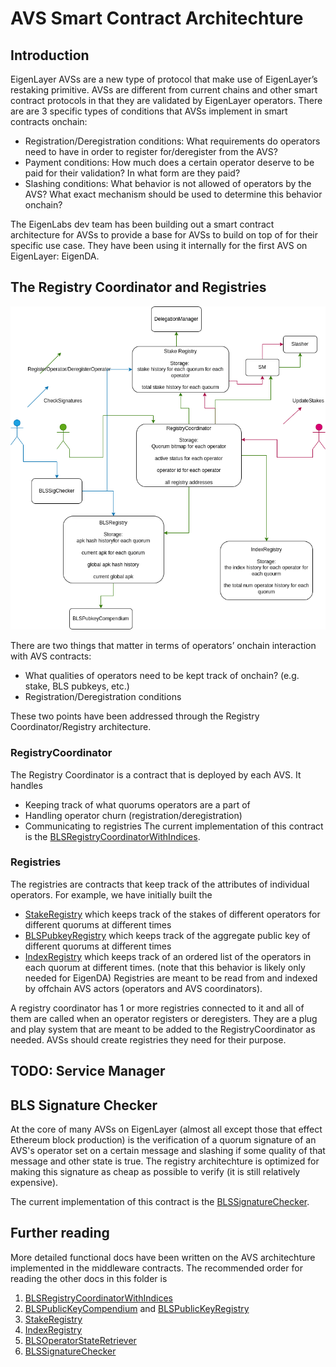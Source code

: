 # AVS Smart Contract Architechture

## Introduction

EigenLayer AVSs are a new type of protocol that make use of EigenLayer’s restaking primitive. AVSs are different from current chains and other smart contract protocols in that they are validated by EigenLayer operators. There are are 3 specific types of conditions that AVSs implement in smart contracts onchain:
- Registration/Deregistration conditions: What requirements do operators need to have in order to register for/deregister from the AVS?
- Payment conditions: How much does a certain operator deserve to be paid for their validation? In what form are they paid?
- Slashing conditions: What behavior is not allowed of operators by the AVS? What exact mechanism should be used to determine this behavior onchain?

The EigenLabs dev team has been building out a smart contract architecture for AVSs to provide a base for AVSs to build on top of for their specific use case. They have been using it internally for the first AVS on EigenLayer: EigenDA.

## The Registry Coordinator and Registries 

![Registry Architechture](../images/registry_architechture.png)

There are two things that matter in terms of operators’ onchain interaction with AVS contracts:
- What qualities of operators need to be kept track of onchain? (e.g. stake, BLS pubkeys, etc.)
- Registration/Deregistration conditions

These two points have been addressed through the Registry Coordinator/Registry architecture.

### RegistryCoordinator
The Registry Coordinator is a contract that is deployed by each AVS. It handles
- Keeping track of what quorums operators are a part of
- Handling operator churn (registration/deregistration)
- Communicating to registries
The current implementation of this contract is the [BLSRegistryCoordinatorWithIndices](./BLSRegistryCoordinatorWithIndices.md).


### Registries
The registries are contracts that keep track of the attributes of individual operators. For example, we have initially built the 
- [StakeRegistry](./StakeRegistry.md) which keeps track of the stakes of different operators for different quorums at different times
- [BLSPubkeyRegistry](./BLSPubkeyRegistry.md) which keeps track of the aggregate public key of different quorums at different times
- [IndexRegistry](./IndexRegistry.md) which keeps track of an ordered list of the operators in each quorum at different times. (note that this behavior is likely only needed for EigenDA)
Registries are meant to be read from and indexed by offchain AVS actors (operators and AVS coordinators). 

A registry coordinator has 1 or more registries connected to it and all of them are called when an operator registers or deregisters. They are a plug and play system that are meant to be added to the RegistryCoordinator as needed. AVSs should create registries they need for their purpose.

## TODO: Service Manager

## BLS Signature Checker

At the core of many AVSs on EigenLayer (almost all except those that effect Ethereum block production) is the verification of a quorum signature of an AVS's operator set on a certain message and slashing if some quality of that message and other state is true. The registry architechture is optimized for making this signature as cheap as possible to verify (it is still relatively expensive).

The current implementation of this contract is the [BLSSignatureChecker](./BLSSignatureChecker.md).

## Further reading

More detailed functional docs have been written on the AVS architechture implemented in the middleware contracts. The recommended order for reading the other docs in this folder is 

1. [BLSRegistryCoordinatorWithIndices](./BLSRegistryCoordinatorWithIndices.md)
2. [BLSPublicKeyCompendium](./BLSPublicKeyCompendium.md) and [BLSPublicKeyRegistry](./BLSPubkeyRegistry.md)
3. [StakeRegistry](./StakeRegistry.md)
4. [IndexRegistry](./IndexRegistry.md)
5. [BLSOperatorStateRetriever](./BLSOperatorStateRetriever.md)
6. [BLSSignatureChecker](./BLSSignatureChecker.md)


